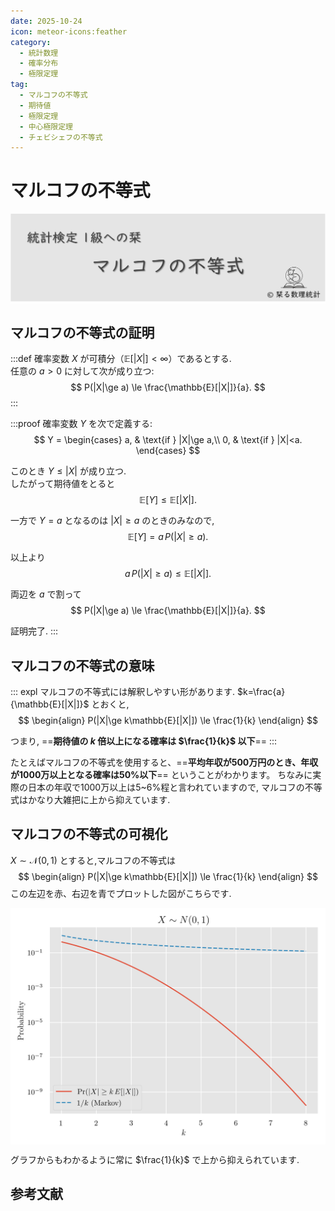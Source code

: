 ```yaml
---
date: 2025-10-24
icon: meteor-icons:feather
category:
  - 統計数理
  - 確率分布
  - 極限定理
tag:
  - マルコフの不等式
  - 期待値
  - 極限定理
  - 中心極限定理
  - チェビシェフの不等式
---
```


# マルコフの不等式

<div style="display: flex; gap: 10px; justify-content: center;">
  <img src="/assets/images/probability_distribution/markov/thumbnail.png" style="max-width: 100%; height: auto;">
</div>

## マルコフの不等式の証明

:::def
確率変数 $X$ が可積分（$\mathbb{E}[|X|]<\infty$）であるとする.  
任意の $a>0$ に対して次が成り立つ:
$$
P(|X|\ge a) \le \frac{\mathbb{E}[|X|]}{a}.
$$
:::

:::proof
確率変数 $Y$ を次で定義する:
$$
Y =
\begin{cases}
a, & \text{if } |X|\ge a,\\
0, & \text{if } |X|<a.
\end{cases}
$$

このとき $Y \le |X|$ が成り立つ.  
したがって期待値をとると
$$
\mathbb{E}[Y] \le \mathbb{E}[|X|].
$$

一方で $Y=a$ となるのは $|X|\ge a$ のときのみなので,
$$
\mathbb{E}[Y] = a\,P(|X|\ge a).
$$

以上より
$$
a\,P(|X|\ge a) \le \mathbb{E}[|X|].
$$

両辺を $a$ で割って
$$
P(|X|\ge a) \le \frac{\mathbb{E}[|X|]}{a}.
$$

証明完了.
:::

## マルコフの不等式の意味
::: expl
マルコフの不等式には解釈しやすい形があります. $k=\frac{a}{\mathbb{E}[|X|]}$ とおくと,
$$
\begin{align}
P(|X|\ge k\mathbb{E}[|X|]) \le \frac{1}{k}
\end{align}
$$

つまり,  ==**期待値の $k$ 倍以上になる確率は $\frac{1}{k}$ 以下**==
:::

たとえばマルコフの不等式を使用すると、==**平均年収が500万円のとき、年収が1000万以上となる確率は50%以下**== ということがわかります。
ちなみに実際の日本の年収で1000万以上は5~6%程と言われていますので, マルコフの不等式はかなり大雑把に上から抑えています.

## マルコフの不等式の可視化
$X \sim \mathcal{N}(0,1)$ とすると,マルコフの不等式は
$$
\begin{align}
P(|X|\ge k\mathbb{E}[|X|]) \le \frac{1}{k}
\end{align}
$$
この左辺を赤、右辺を青でプロットした図がこちらです.

<div style="display: flex; gap: 10px; justify-content: center;">
  <img src="/assets/images/probability_distribution/markov/markov.png" style="max-width: 100%; height: auto;">
</div>

グラフからもわかるように常に $\frac{1}{k}$ で上から抑えられています.

## 参考文献
<AffiliateBook id="takemura_gen_stats"/>